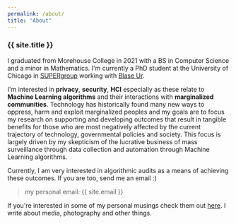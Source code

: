 ```yaml
---
permalink: /about/
title: "About"
---
```


### {{ site.title }} 

I graduated from Morehouse College in 2021 with a BS in Computer Science and a minor in Mathematics. I'm currently a PhD student at the University of Chicago in [SUPERgroup](https://super.cs.uchicago.edu/) working with [Blase Ur](https://www.blaseur.com/).

I'm interested in **privacy**, **security**, **HCI** especially as these relate to **Machine Learning algorithms** and their interactions with **marginalized communities**. 
Technology has historically found many new ways to oppress, harm and exploit marginalized peoples and my goals are to focus my research on supporting and developing outcomes that result in tangible benefits for those who are most negatively affected by the current trajectory of technology, governmental policies and society.
This focus is largely driven by my skepticism of the lucrative business of mass surveillance through data collection and automation through Machine Learning algorithms.

Currently, I am very interested in algorithmic audits as a means of achieving these outcomes. If you are too, send me an email :)

> my personal email: {{ site.email }}

If you're interested in some of my personal musings check them out [here](https://buttondown.email/kb). I write about media, photography and other things.